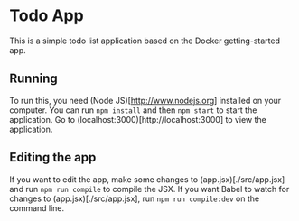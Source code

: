 # Todo App
This is a simple todo list application based on the Docker getting-started app.

## Running
To run this, you need (Node JS)[http://www.nodejs.org] installed on your computer.
You can run `npm install` and then `npm start` to start the application. Go to (localhost:3000)[http://localhost:3000] to
view the application.

## Editing the app
If you want to edit the app, make some changes to (app.jsx)[./src/app.jsx] and run `npm run compile` to compile the JSX.
If you want Babel to watch for changes to (app.jsx)[./src/app.jsx], run `npm run compile:dev` on the command line.